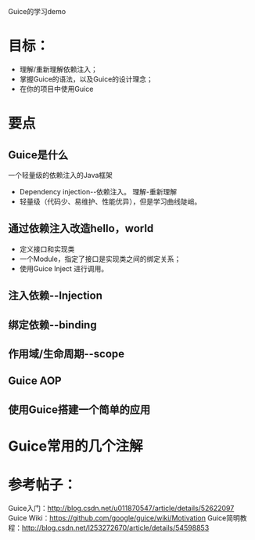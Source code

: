 Guice的学习demo

# 目标：
* 理解/重新理解依赖注入；
* 掌握Guice的语法，以及Guice的设计理念；
* 在你的项目中使用Guice

# 要点
## Guice是什么
一个轻量级的依赖注入的Java框架

* Dependency injection--依赖注入。  理解-重新理解
* 轻量级（代码少、易维护、性能优异），但是学习曲线陡峭。


## 通过依赖注入改造hello，world
* 定义接口和实现类
* 一个Module，指定了接口是实现类之间的绑定关系；
* 使用Guice Inject 进行调用。

## 注入依赖--Injection

## 绑定依赖--binding

## 作用域/生命周期--scope

## Guice AOP

## 使用Guice搭建一个简单的应用

# Guice常用的几个注解





# 参考帖子：
Guice入门：http://blog.csdn.net/u011870547/article/details/52622097
Guice Wiki：https://github.com/google/guice/wiki/Motivation
Guice简明教程：http://blog.csdn.net/l253272670/article/details/54598853 